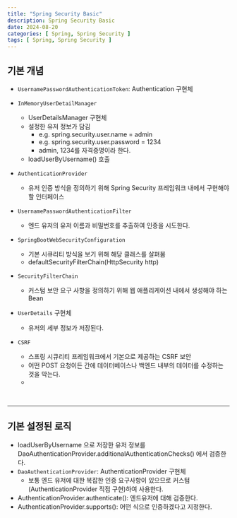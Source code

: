 ```yaml
---
title: "Spring Security Basic"
description: Spring Security Basic
date: 2024-08-20
categories: [ Spring, Spring Security ]
tags: [ Spring, Spring Security ]
---
```


## 기본 개념

- `UsernamePasswordAuthenticationToken`: Authentication 구현체
  
- `InMemoryUserDetailManager`
  - UserDetailsManager 구현체
  - 설정한 유저 정보가 담김
    - e.g. spring.security.user.name = admin
    - e.g. spring.security.user.password = 1234
    - admin, 1234를 자격증명이라 한다. 
  - loadUserByUsername() 호출
  
- `AuthenticationProvider`
  - 유저 인증 방식을 정의하기 위해 Spring Security 프레임워크 내에서 구현해야 할 인터페이스
  
- `UsernamePasswordAuthenticationFilter`
  - 엔드 유저의 유저 이름과 비밀번호를 추출하여 인증을 시도한다.
  
- `SpringBootWebSecurityConfiguration`
  - 기본 시큐리티 방식을 보기 위해 해당 클래스를 살펴봄
  - defaultSecurityFilterChain(HttpSecurity http)
  
- `SecurityFilterChain`
  - 커스텀 보안 요구 사항을 정의하기 위해 웹 애플리케이션 내에서 생성해야 하는 Bean
  
- `UserDetails` 구현체
  - 유저의 세부 정보가 저장된다. 
  
- `CSRF`
  - 스프링 시큐리티 프레임워크에서 기본으로 제공하는 CSRF 보안
  - 어떤 POST 요청이든 간에 데이터베이스나 백엔드 내부의 데이터를 수정하는 것을 막는다. 
  - 

<br/>
<hr/>

## 기본 설정된 로직

- loadUserByUsername 으로 저장한 유저 정보를 DaoAuthenticationProvider.additionalAuthenticationChecks() 에서 검증한다. 
- `DaoAuthenticationProvider`: AuthenticationProvider 구현체
  - 보통 엔드 유저에 대한 복잡한 인증 요구사항이 있으므로 커스텀(AuthenticationProvider 직접 구현)하여 사용한다. 
- AuthenticationProvider.authenticate(): 엔드유저에 대해 검증한다. 
- AuthenticationProvider.supports(): 어떤 식으로 인증하겠다고 지정한다. 

